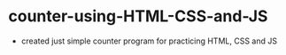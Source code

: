 # counter-using-HTML-CSS-and-JS

- created just simple counter program for practicing HTML, CSS and JS
